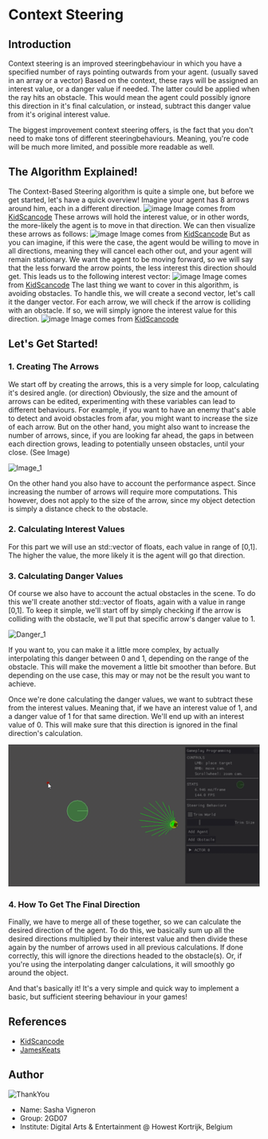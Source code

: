 # Context Steering
## Introduction
Context steering is an improved steeringbehaviour in which you have a specified number of rays pointing outwards from your agent. (usually saved in an array or a vector)
Based on the context, these rays will be assigned an interest value, or a danger value if needed. The latter could be applied when the ray hits an obstacle. This would mean the agent could possibly ignore this direction in it's final calculation, or instead, subtract this danger value from it's original interest value.

The biggest improvement context steering offers, is the fact that you don't need to make tons of different steeringbehaviours.
Meaning, you're code will be much more limited, and possible more readable as well.

## The Algorithm Explained!
The Context-Based Steering algorithm is quite a simple one, but before we get started, let's have a quick overview!
Imagine your agent has 8 arrows around him, each in a different direction.
![image](https://user-images.githubusercontent.com/45370607/150368152-db7c2f1a-f087-46bf-af3c-21419dc17085.png)
Image comes from [KidScancode](https://kidscancode.org/godot_recipes/ai/context_map/)
These arrows will hold the interest value, or in other words, the more-likely the agent is to move in that direction.
We can then visualize these arrows as follows: 
![image](https://user-images.githubusercontent.com/45370607/150368536-a418c582-6d90-45e4-9dc1-30b037c79653.png)
Image comes from [KidScancode](https://kidscancode.org/godot_recipes/ai/context_map/)
But as you can imagine, if this were the case, the agent would be willing to move in all directions, meaning they will cancel each other out, and your agent will remain stationary. We want the agent to be moving forward, so we will say that the less forward the arrow points, the less interest this direction should get. This leads us to the following interest vector: 
![image](https://user-images.githubusercontent.com/45370607/150368955-f09c9236-8de7-4373-904a-8381bf0d15a5.png)
Image comes from [KidScancode](https://kidscancode.org/godot_recipes/ai/context_map/)
The last thing we want to cover in this algorithm, is avoiding obstacles. To handle this, we will create a second vector, let's call it the danger vector. 
For each arrow, we will check if the arrow is colliding with an obstacle. If so, we will simply ignore the interest value for this direction.
![image](https://user-images.githubusercontent.com/45370607/150369429-f8d6f34a-60bb-4b82-a6be-cfe59620cf06.png)
Image comes from [KidScancode](https://kidscancode.org/godot_recipes/ai/context_map/)

## Let's Get Started!
### 1. Creating The Arrows
We start off by creating the arrows, this is a very simple for loop, calculating it's desired angle. (or direction)
Obviously, the size and the amount of arrows can be edited, experimenting with these variables can lead to different behaviours.
For example, if you want to have an enemy that's able to detect and avoid obstacles from afar, you might want to increase the size of each arrow.
But on the other hand, you might also want to increase the number of arrows, since, if you are looking far ahead, the gaps in between each direction grows, leading to potentially unseen obstacles, until your close. (See Image)

![Image_1](https://i.imgur.com/htM5qWv.png)

On the other hand you also have to account the performance aspect. Since increasing the number of arrows will require more computations. 
This however, does not apply to the size of the arrow, since my object detection is simply a distance check to the obstacle.

### 2. Calculating Interest Values
For this part we will use an std::vector of floats, each value in range of [0,1]. 
The higher the value, the more likely it is the agent will go that direction.

### 3. Calculating Danger Values
Of course we also have to account the actual obstacles in the scene. To do this we'll create another std::vector of floats, again with a value in range [0,1].
To keep it simple, we'll start off by simply checking if the arrow is colliding with the obstacle, we'll put that specific arrow's danger value to 1. 

![Danger_1](/Footage/DangerValue.gif?raw=true "DangerValue")

If you want to, you can make it a little more complex, by actually interpolating this danger between 0 and 1, depending on the range of the obstacle.
This will make the movement a little bit smoother than before. But depending on the use case, this may or may not be the result you want to achieve.

Once we're done calculating the danger values, we want to subtract these from the interest values. Meaning that, if we have an interest value of 1, and a danger value of 1 for that same direction. We'll end up with an interest value of 0. This will make sure that this direction is ignored in the final direction's calculation.

![Danger_2](/Footage/DangerValue_2.gif?raw=true "DangerValue_2")

### 4. How To Get The Final Direction
Finally, we have to merge all of these together, so we can calculate the desired direction of the agent.
To do this, we basically sum up all the desired directions multiplied by their interest value and then divide these again by the number of arrows used in all previous calculations. If done correctly, this will ignore the directions headed to the obstacle(s). Or, if you're using the interpolating danger calculations, it will smoothly go around the object.

And that's basically it! It's a very simple and quick way to implement a basic, but sufficient steering behaviour in your games!

## References
- [KidScancode](https://kidscancode.org/godot_recipes/ai/context_map/)
- [JamesKeats](https://jameskeats.com/portfolio/contextbhvr.html)

## Author
![ThankYou](https://media.giphy.com/media/3oEdva9BUHPIs2SkGk/giphy.gif)

- Name: Sasha Vigneron
- Group: 2GD07
- Institute: Digital Arts & Entertainment @ Howest Kortrijk, Belgium
